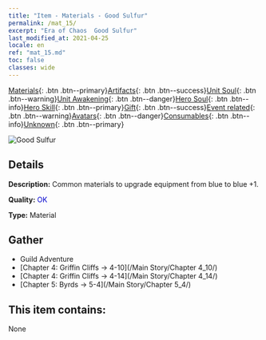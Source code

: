 ```yaml
---
title: "Item - Materials - Good Sulfur"
permalink: /mat_15/
excerpt: "Era of Chaos  Good Sulfur"
last_modified_at: 2021-04-25
locale: en
ref: "mat_15.md"
toc: false
classes: wide
---
```

 [Materials](/Items/){: .btn .btn--primary}[Artifacts](/Items/Artifacts/){: .btn .btn--success}[Unit Soul](/Items/UnitSoul/){: .btn .btn--warning}[Unit Awakening](/Items/UnitAwakening/){: .btn .btn--danger}[Hero Soul](/Items/HeroSoul/){: .btn .btn--info}[Hero Skill](/Items/HeroSkill/){: .btn .btn--primary}[Gift](/Items/Gift/){: .btn .btn--success}[Event related](/Items/Events/){: .btn .btn--warning}[Avatars](/Items/Avatars/){: .btn .btn--danger}[Consumables](/Items/Consumables/){: .btn .btn--info}[Unknown](/Items/Unknown/){: .btn .btn--primary}

 ![Good Sulfur](/images/t/i_cailiao_liuhuang1.png)

## Details
 **Description:** Common materials to upgrade equipment from blue to blue +1.

 **Quality:** <span style="color: #0000CD">OK</span>

 **Type:** Material

## Gather

*    Guild Adventure 
*    [Chapter 4: Griffin Cliffs -> 4-10](/Main Story/Chapter 4_10/) 
*    [Chapter 4: Griffin Cliffs -> 4-14](/Main Story/Chapter 4_14/) 
*    [Chapter 5: Byrds -> 5-4](/Main Story/Chapter 5_4/) 

## This item contains:

  None

